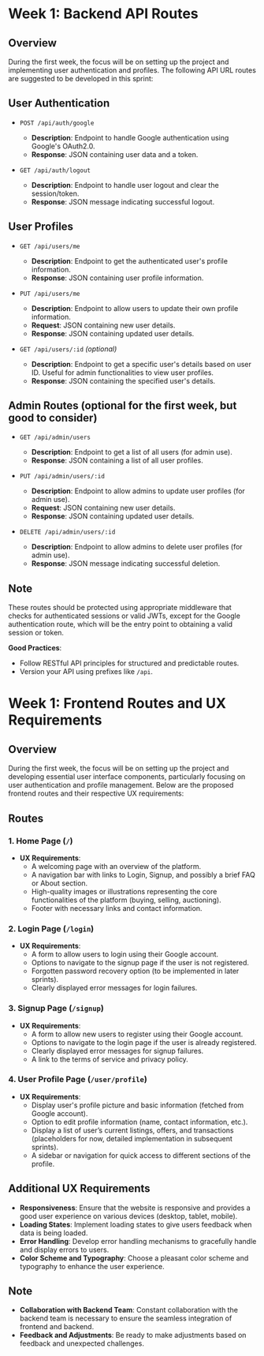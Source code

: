 # Week 1: Backend API Routes

## Overview

During the first week, the focus will be on setting up the project and implementing user authentication and profiles. The following API URL routes are suggested to be developed in this sprint:

## User Authentication

- `POST /api/auth/google`
  - **Description**: Endpoint to handle Google authentication using Google's OAuth2.0.
  - **Response**: JSON containing user data and a token.

- `GET /api/auth/logout`
  - **Description**: Endpoint to handle user logout and clear the session/token.
  - **Response**: JSON message indicating successful logout.

## User Profiles

- `GET /api/users/me`
  - **Description**: Endpoint to get the authenticated user's profile information.
  - **Response**: JSON containing user profile information.

- `PUT /api/users/me`
  - **Description**: Endpoint to allow users to update their own profile information.
  - **Request**: JSON containing new user details.
  - **Response**: JSON containing updated user details.

- `GET /api/users/:id` *(optional)*
  - **Description**: Endpoint to get a specific user's details based on user ID. Useful for admin functionalities to view user profiles.
  - **Response**: JSON containing the specified user's details.

## Admin Routes (optional for the first week, but good to consider)

- `GET /api/admin/users`
  - **Description**: Endpoint to get a list of all users (for admin use).
  - **Response**: JSON containing a list of all user profiles.

- `PUT /api/admin/users/:id`
  - **Description**: Endpoint to allow admins to update user profiles (for admin use).
  - **Request**: JSON containing new user details.
  - **Response**: JSON containing updated user details.

- `DELETE /api/admin/users/:id`
  - **Description**: Endpoint to allow admins to delete user profiles (for admin use).
  - **Response**: JSON message indicating successful deletion.

## Note

These routes should be protected using appropriate middleware that checks for authenticated sessions or valid JWTs, except for the Google authentication route, which will be the entry point to obtaining a valid session or token.

**Good Practices**:
- Follow RESTful API principles for structured and predictable routes.
- Version your API using prefixes like `/api`.



# Week 1: Frontend Routes and UX Requirements

## Overview

During the first week, the focus will be on setting up the project and developing essential user interface components, particularly focusing on user authentication and profile management. Below are the proposed frontend routes and their respective UX requirements:

## Routes

### 1. Home Page (`/`)
- **UX Requirements**:
  - A welcoming page with an overview of the platform.
  - A navigation bar with links to Login, Signup, and possibly a brief FAQ or About section.
  - High-quality images or illustrations representing the core functionalities of the platform (buying, selling, auctioning).
  - Footer with necessary links and contact information.

### 2. Login Page (`/login`)
- **UX Requirements**:
  - A form to allow users to login using their Google account.
  - Options to navigate to the signup page if the user is not registered.
  - Forgotten password recovery option (to be implemented in later sprints).
  - Clearly displayed error messages for login failures.

### 3. Signup Page (`/signup`)
- **UX Requirements**:
  - A form to allow new users to register using their Google account.
  - Options to navigate to the login page if the user is already registered.
  - Clearly displayed error messages for signup failures.
  - A link to the terms of service and privacy policy.

### 4. User Profile Page (`/user/profile`)
- **UX Requirements**:
  - Display user's profile picture and basic information (fetched from Google account).
  - Option to edit profile information (name, contact information, etc.).
  - Display a list of user’s current listings, offers, and transactions (placeholders for now, detailed implementation in subsequent sprints).
  - A sidebar or navigation for quick access to different sections of the profile.

## Additional UX Requirements

- **Responsiveness**: Ensure that the website is responsive and provides a good user experience on various devices (desktop, tablet, mobile).
- **Loading States**: Implement loading states to give users feedback when data is being loaded.
- **Error Handling**: Develop error handling mechanisms to gracefully handle and display errors to users.
- **Color Scheme and Typography**: Choose a pleasant color scheme and typography to enhance the user experience.

## Note

- **Collaboration with Backend Team**: Constant collaboration with the backend team is necessary to ensure the seamless integration of frontend and backend.
- **Feedback and Adjustments**: Be ready to make adjustments based on feedback and unexpected challenges.


